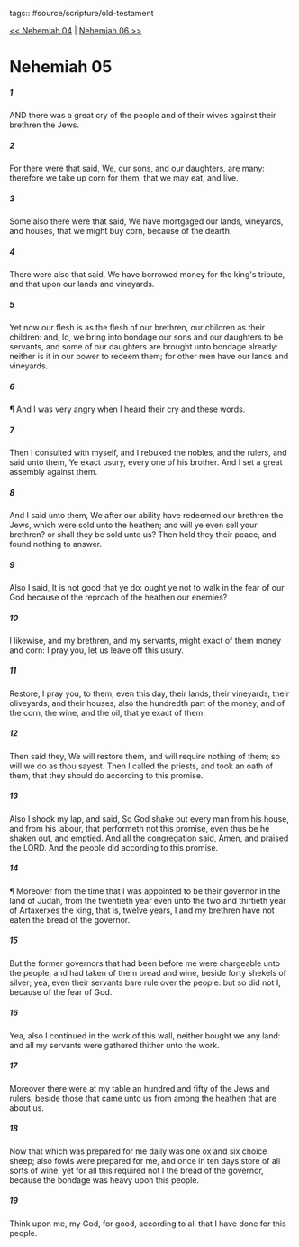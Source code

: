 tags:: #source/scripture/old-testament

[<< Nehemiah 04](/old-testament/16_Nehemiah/Nehemiah_04.md) | [Nehemiah 06 >>](/old-testament/16_Nehemiah/Nehemiah_06.md)

# Nehemiah 05

##### 1

AND there was a great cry of the people and of their wives against their brethren the Jews.

##### 2

For there were that said, We, our sons, and our daughters, are many: therefore we take up corn for them, that we may eat, and live.

##### 3

Some also there were that said, We have mortgaged our lands, vineyards, and houses, that we might buy corn, because of the dearth.

##### 4

There were also that said, We have borrowed money for the king's tribute, and that upon our lands and vineyards.

##### 5

Yet now our flesh is as the flesh of our brethren, our children as their children: and, lo, we bring into bondage our sons and our daughters to be servants, and some of our daughters are brought unto bondage already: neither is it in our power to redeem them; for other men have our lands and vineyards.

##### 6

¶ And I was very angry when I heard their cry and these words.

##### 7

Then I consulted with myself, and I rebuked the nobles, and the rulers, and said unto them, Ye exact usury, every one of his brother. And I set a great assembly against them.

##### 8

And I said unto them, We after our ability have redeemed our brethren the Jews, which were sold unto the heathen; and will ye even sell your brethren? or shall they be sold unto us? Then held they their peace, and found nothing to answer.

##### 9

Also I said, It is not good that ye do: ought ye not to walk in the fear of our God because of the reproach of the heathen our enemies?

##### 10

I likewise, and my brethren, and my servants, might exact of them money and corn: I pray you, let us leave off this usury.

##### 11

Restore, I pray you, to them, even this day, their lands, their vineyards, their oliveyards, and their houses, also the hundredth part of the money, and of the corn, the wine, and the oil, that ye exact of them.

##### 12

Then said they, We will restore them, and will require nothing of them; so will we do as thou sayest. Then I called the priests, and took an oath of them, that they should do according to this promise.

##### 13

Also I shook my lap, and said, So God shake out every man from his house, and from his labour, that performeth not this promise, even thus be he shaken out, and emptied. And all the congregation said, Amen, and praised the LORD. And the people did according to this promise.

##### 14

¶ Moreover from the time that I was appointed to be their governor in the land of Judah, from the twentieth year even unto the two and thirtieth year of Artaxerxes the king, that is, twelve years, I and my brethren have not eaten the bread of the governor.

##### 15

But the former governors that had been before me were chargeable unto the people, and had taken of them bread and wine, beside forty shekels of silver; yea, even their servants bare rule over the people: but so did not I, because of the fear of God.

##### 16

Yea, also I continued in the work of this wall, neither bought we any land: and all my servants were gathered thither unto the work.

##### 17

Moreover there were at my table an hundred and fifty of the Jews and rulers, beside those that came unto us from among the heathen that are about us.

##### 18

Now that which was prepared for me daily was one ox and six choice sheep; also fowls were prepared for me, and once in ten days store of all sorts of wine: yet for all this required not I the bread of the governor, because the bondage was heavy upon this people.

##### 19

Think upon me, my God, for good, according to all that I have done for this people.
